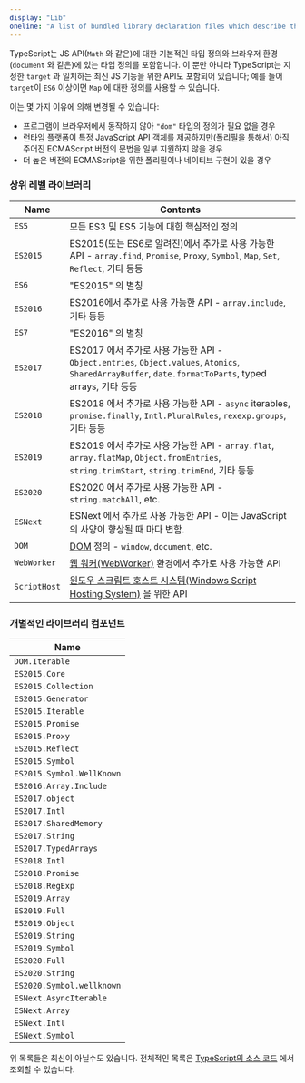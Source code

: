 ```yaml
---
display: "Lib"
oneline: "A list of bundled library declaration files which describe the target runtime environment."
---
```


TypeScript는 JS API(`Math` 와 같은)에 대한 기본적인 타입 정의와 브라우저 환경(`document` 와 같은)에 있는 타입 정의를 포함합니다. 
이 뿐만 아니라 TypeScript는 지정한 `target` 과 일치하는 최신 JS 기능을 위한 API도 포함되어 있습니다; 예를 들어 `target`이 `ES6` 이상이면 `Map` 에 대한 정의를 사용할 수 있습니다.

이는 몇 가지 이유에 의해 변경될 수 있습니다:

- 프로그램이 브라우저에서 동작하지 않아 `"dom"` 타입의 정의가 필요 없을 경우
- 런타임 플랫폼이 특정 JavaScript API 객체를 제공하지만(폴리필을 통해서) 아직 주어진 ECMAScript 버전의 문법을 일부 지원하지 않을 경우
- 더 높은 버전의 ECMAScript을 위한 폴리필이나 네이티브 구현이 있을 경우

### 상위 레벨 라이브러리

| Name         | Contents                                                     |
| ------------ | ------------------------------------------------------------ |
| `ES5`        | 모든 ES3 및 ES5 기능에 대한 핵심적인 정의                    |
| `ES2015`     | ES2015(또는 ES6로 알려진)에서 추가로 사용 가능한 API - `array.find`, `Promise`, `Proxy`, `Symbol`, `Map`, `Set`, `Reflect`, 기타 등등 |
| `ES6`        | "ES2015" 의 별칭                                             |
| `ES2016`     | ES2016에서 추가로 사용 가능한 API - `array.include`, 기타 등등 |
| `ES7`        | "ES2016" 의 별칭                                             |
| `ES2017`     | ES2017 에서 추가로 사용 가능한 API - `Object.entries`, `Object.values`, `Atomics`, `SharedArrayBuffer`, `date.formatToParts`, typed arrays, 기타 등등 |
| `ES2018`     | ES2018 에서 추가로 사용 가능한 API -  `async` iterables, `promise.finally`, `Intl.PluralRules`, `rexexp.groups`, 기타 등등 |
| `ES2019`     | ES2019 에서 추가로 사용 가능한 API - `array.flat`, `array.flatMap`, `Object.fromEntries`, `string.trimStart`, `string.trimEnd`, 기타 등등 |
| `ES2020`     | ES2020 에서 추가로 사용 가능한 API - `string.matchAll`, etc. |
| `ESNext`     | ESNext 에서 추가로 사용 가능한 API - 이는 JavaScript의 사양이 향상될 때 마다 변함. |
| `DOM`        | [DOM](https://developer.mozilla.org/docs/Glossary/DOM) 정의 - `window`, `document`, etc. |
| `WebWorker`  | [웹 워커(WebWorker)](https://developer.mozilla.org/docs/Web/API/Web_Workers_API/Using_web_workers) 환경에서 추가로 사용 가능한 API |
| `ScriptHost` | [윈도우 스크립트 호스트 시스템(Windows Script Hosting System)](https://wikipedia.org/wiki/Windows_Script_Host) 을 위한 API |

### 개별적인 라이브러리 컴포넌트

| Name                      |
| ------------------------- |
| `DOM.Iterable`            |
| `ES2015.Core`             |
| `ES2015.Collection`       |
| `ES2015.Generator`        |
| `ES2015.Iterable`         |
| `ES2015.Promise`          |
| `ES2015.Proxy`            |
| `ES2015.Reflect`          |
| `ES2015.Symbol`           |
| `ES2015.Symbol.WellKnown` |
| `ES2016.Array.Include`    |
| `ES2017.object`           |
| `ES2017.Intl`             |
| `ES2017.SharedMemory`     |
| `ES2017.String`           |
| `ES2017.TypedArrays`      |
| `ES2018.Intl`             |
| `ES2018.Promise`          |
| `ES2018.RegExp`           |
| `ES2019.Array`            |
| `ES2019.Full`             |
| `ES2019.Object`           |
| `ES2019.String`           |
| `ES2019.Symbol`           |
| `ES2020.Full`             |
| `ES2020.String`           |
| `ES2020.Symbol.wellknown` |
| `ESNext.AsyncIterable`    |
| `ESNext.Array`            |
| `ESNext.Intl`             |
| `ESNext.Symbol`           |

위 목록들은 최신이 아닐수도 있습니다. 전체적인 목록은 [TypeScript의 소스 코드](https://github.com/microsoft/TypeScript/tree/master/lib) 에서 조회할 수 있습니다.
